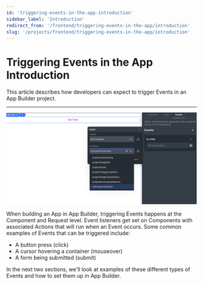 ```yaml
---
id: 'triggering-events-in-the-app-introduction'
sidebar_label: 'Introduction'
redirect_from: '/frontend/triggering-events-in-the-app/introduction'
slug: '/projects/frontend/triggering-events-in-the-app/introduction'
---
```


# Triggering Events in the App Introduction

This article describes how developers can expect to trigger Events in an App Builder project.

---

![Configuring function to run on event](./_images/ab-triggering-events-in-the-app-calling-frontend-functions-introduction-1.png)

When building an App in App Builder, triggering Events happens at the Component and Request level. Event listeners get set on Components with associated Actions that will run when an Event occurs. Some common examples of Events that can be triggered include:

- A button press (click)
- A cursor hovering a container (mouseover)
- A form being submitted (submit)

In the next two sections, we'll look at examples of these different types of Events and how to set them up in App Builder.
